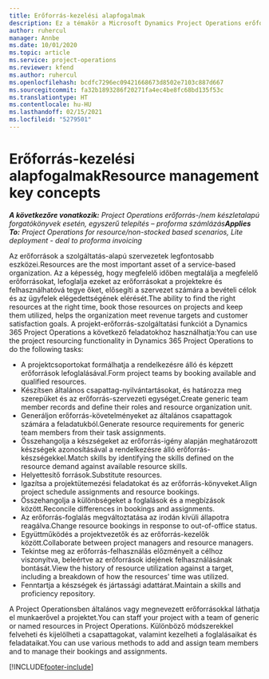 ```yaml
---
title: Erőforrás-kezelési alapfogalmak
description: Ez a témakör a Microsoft Dynamics Project Operations erőforrás-kezelés képességével kapcsolatos információkat tartalmaz.
author: ruhercul
manager: Annbe
ms.date: 10/01/2020
ms.topic: article
ms.service: project-operations
ms.reviewer: kfend
ms.author: ruhercul
ms.openlocfilehash: bcdfc7296ec09421668673d8502e7103c887d667
ms.sourcegitcommit: fa32b1893286f20271fa4ec4be8fc68bd135f53c
ms.translationtype: HT
ms.contentlocale: hu-HU
ms.lasthandoff: 02/15/2021
ms.locfileid: "5279501"
---
```

# <a name="resource-management-key-concepts"></a><span data-ttu-id="caed5-103">Erőforrás-kezelési alapfogalmak</span><span class="sxs-lookup"><span data-stu-id="caed5-103">Resource management key concepts</span></span>

<span data-ttu-id="caed5-104">_**A következőre vonatkozik:** Project Operations erőforrás-/nem készletalapú forgatókönyvek esetén, egyszerű telepítés – proforma számlázás_</span><span class="sxs-lookup"><span data-stu-id="caed5-104">_**Applies To:** Project Operations for resource/non-stocked based scenarios, Lite deployment - deal to proforma invoicing_</span></span>

<span data-ttu-id="caed5-105">Az erőforrások a szolgáltatás-alapú szervezetek legfontosabb eszközei.</span><span class="sxs-lookup"><span data-stu-id="caed5-105">Resources are the most important asset of a service-based organization.</span></span> <span data-ttu-id="caed5-106">Az a képesség, hogy megfelelő időben megtalálja a megfelelő erőforrásokat, lefoglalja ezeket az erőforrásokat a projektekre és felhasználhatóvá tegye őket, elősegíti a szervezet számára a bevételi célok és az ügyfelek elégedettségének elérését.</span><span class="sxs-lookup"><span data-stu-id="caed5-106">The ability to find the right resources at the right time, book those resources on projects and keep them utilized, helps the organization meet revenue targets and customer satisfaction goals.</span></span> <span data-ttu-id="caed5-107">A projekt-erőforrás-szolgáltatási funkciót a Dynamics 365 Project Operations a következő feladatokhoz használhatja:</span><span class="sxs-lookup"><span data-stu-id="caed5-107">You can use the project resourcing functionality in Dynamics 365 Project Operations to do the following tasks:</span></span>

- <span data-ttu-id="caed5-108">A projektcsoportokat formálhatja a rendelkezésre álló és képzett erőforrások lefoglalásával.</span><span class="sxs-lookup"><span data-stu-id="caed5-108">Form project teams by booking available and qualified resources.</span></span>
- <span data-ttu-id="caed5-109">Készítsen általános csapattag-nyilvántartásokat, és határozza meg szerepüket és az erőforrás-szervezeti egységet.</span><span class="sxs-lookup"><span data-stu-id="caed5-109">Create generic team member records and define their roles and resource organization unit.</span></span>
- <span data-ttu-id="caed5-110">Generáljon erőforrás-követelményeket az általános csapattagok számára a feladatukból.</span><span class="sxs-lookup"><span data-stu-id="caed5-110">Generate resource requirements for generic team members from their task assignments.</span></span>
- <span data-ttu-id="caed5-111">Összehangolja a készségeket az erőforrás-igény alapján meghatározott készségek azonosításával a rendelkezésre álló erőforrás-készségekkel.</span><span class="sxs-lookup"><span data-stu-id="caed5-111">Match skills by identifying the skills defined on the resource demand against available resource skills.</span></span>
- <span data-ttu-id="caed5-112">Helyettesítő források.</span><span class="sxs-lookup"><span data-stu-id="caed5-112">Substitute resources.</span></span>
- <span data-ttu-id="caed5-113">Igazítsa a projektütemezési feladatokat és az erőforrás-könyveket.</span><span class="sxs-lookup"><span data-stu-id="caed5-113">Align project schedule assignments and resource bookings.</span></span>
- <span data-ttu-id="caed5-114">Összehangolja a különbségeket a foglalások és a megbízások között.</span><span class="sxs-lookup"><span data-stu-id="caed5-114">Reconcile differences in bookings and assignments.</span></span>
- <span data-ttu-id="caed5-115">Az erőforrás-foglalás megváltoztatása az irodán kívüli állapotra reagálva.</span><span class="sxs-lookup"><span data-stu-id="caed5-115">Change resource bookings in response to out-of-office status.</span></span>
- <span data-ttu-id="caed5-116">Együttműködés a projektvezetők és az erőforrás-kezelők között.</span><span class="sxs-lookup"><span data-stu-id="caed5-116">Collaborate between project managers and resource managers.</span></span>
- <span data-ttu-id="caed5-117">Tekintse meg az erőforrás-felhasználás előzményeit a célhoz viszonyítva, beleértve az erőforrások idejének felhasználásának bontását.</span><span class="sxs-lookup"><span data-stu-id="caed5-117">View the history of resource utilization against a target, including a breakdown of how the resources' time was utilized.</span></span>
- <span data-ttu-id="caed5-118">Fenntartja a készségek és jártassági adattárat.</span><span class="sxs-lookup"><span data-stu-id="caed5-118">Maintain a skills and proficiency repository.</span></span>


<span data-ttu-id="caed5-119">A Project Operationsben általános vagy megnevezett erőforrásokkal láthatja el munkaerővel a projektet.</span><span class="sxs-lookup"><span data-stu-id="caed5-119">You can staff your project with a team of generic or named resources in Project Operations.</span></span> <span data-ttu-id="caed5-120">Különböző módszerekkel felveheti és kijelölheti a csapattagokat, valamint kezelheti a foglalásaikat és feladataikat.</span><span class="sxs-lookup"><span data-stu-id="caed5-120">You can use various methods to add and assign team members and to manage their bookings and assignments.</span></span> 


[!INCLUDE[footer-include](../includes/footer-banner.md)]